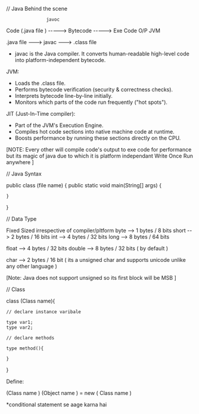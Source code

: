 ⁡⁣⁣⁢// Java ⁡⁣⁣⁢Behind the scene⁡

                   javoc
Code (.java file ) -----> Bytecode -----> Exe Code
                    O/P             JVM


.java file  --->  javac  --->  .class file
- javac is the Java compiler. It converts human-readable high-level code into platform-independent bytecode.

JVM:
- Loads the .class file.
- Performs bytecode verification (security & correctness checks).
- Interprets bytecode line-by-line initially.
- Monitors which parts of the code run frequently ("hot spots").

JIT (Just-In-Time compiler):
- Part of the JVM's Execution Engine.
- Compiles hot code sections into native machine code at runtime.
- Boosts performance by running these sections directly on the CPU.


[⁡⁢⁣⁢NOTE⁡: Every other will compile code's output to exe code for performance but its magic of java due to which it is platform independant
Write Once Run anywhere ]




⁡⁣⁣⁢// Java Syntax⁡

public class (file name) {
    public static void main(String[] args) {
        
    }
}




⁡⁣⁣⁢// Data Type⁡

Fixed Sized irrespective of compiler/pltform
byte --> 1 bytes / 8 bits
short --> 2 bytes / 16 bits
int --> 4 bytes / 32 bits
long  --> 8 bytes / 64 bits 

float --> 4 bytes / 32 bits 
double --> 8 bytes / 32 bits ( by default )

char --> 2 bytes / 16 bit ( its a unsigned char and supports unicode unlike any other language )

[⁡⁢⁣⁢Note⁡: Java does not support unsigned so its first block will be MSB ]





⁡⁣⁣⁢// Class ⁡

class (Class name){

    // declare instance varibale 

    type var1;
    type var2;

    // declare methods

    type method(){

    }
}


⁡⁣⁢⁣Define: ⁡

(Class name ) (Object name ) = new ( Class name ) 

 
*conditional statement se aage karna hai 